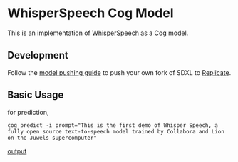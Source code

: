 # WhisperSpeech Cog Model

This is an implementation of [WhisperSpeech](https://github.com/collabora/WhisperSpeech) as a [Cog](https://github.com/replicate/cog) model.

## Development

Follow the [model pushing guide](https://replicate.com/docs/guides/push-a-model) to push your own fork of SDXL to [Replicate](https://replicate.com).

## Basic Usage

for prediction,

    cog predict -i prompt="This is the first demo of Whisper Speech, a fully open source text-to-speech model trained by Collabora and Lion on the Juwels supercomputer"

[output](output.wav)
